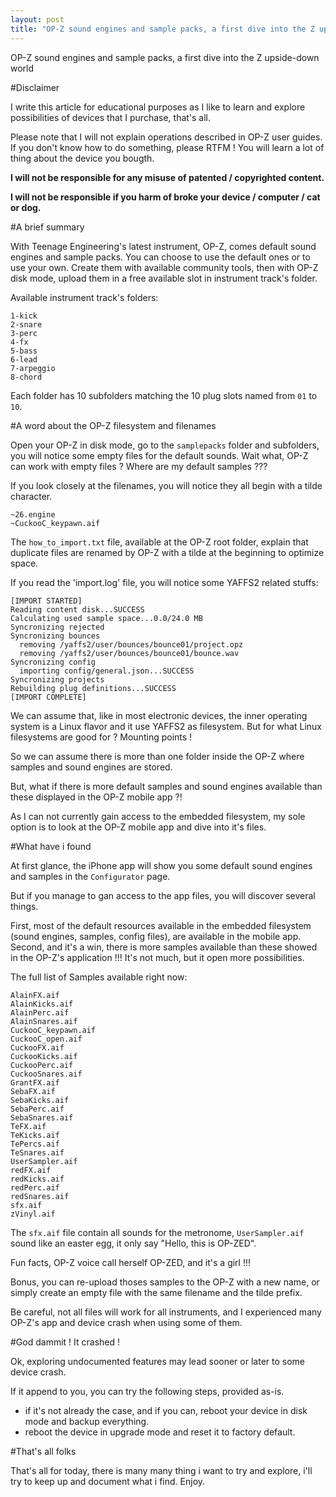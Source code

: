 ```yaml
---
layout: post
title: "OP-Z sound engines and sample packs, a first dive into the Z upside-down world"
---
```


OP-Z sound engines and sample packs, a first dive into the Z upside-down world

#Disclaimer

I write this article for educational purposes as I like to learn and explore possibilities of devices that I purchase, that's all.

Please note that I will not explain operations described in OP-Z user guides. If you don't know how to do something, please RTFM !
You will learn a lot of thing about the device you bougth.

**I will not be responsible for any misuse of patented / copyrighted content.**

**I will not be responsible if you harm of broke your device / computer / cat or dog.**


#A brief summary

With Teenage Engineering's latest instrument, OP-Z, comes default sound engines and sample packs.
You can choose to use the default ones or to use your own. Create them with available community tools, then with OP-Z disk mode, upload them in a free available slot in instrument track's folder.

Available instrument track's folders:
```
1-kick
2-snare
3-perc
4-fx
5-bass
6-lead
7-arpeggio
8-chord
```

Each folder has 10 subfolders matching the 10 plug slots named from `01` to `10`.


#A word about the OP-Z filesystem and filenames

Open your OP-Z in disk mode, go to the `samplepacks` folder and subfolders, you will notice some empty files for the default sounds.
Wait what, OP-Z can work with empty files ? Where are my default samples ???

If you look closely at the filenames, you will notice they all begin with a tilde character.

```
~26.engine
~CuckooC_keypawn.aif
```

The `how_to_import.txt` file, available at the OP-Z root folder, explain that duplicate files are renamed by OP-Z with a tilde at the beginning to optimize space.

If you read the 'import.log' file, you will notice some YAFFS2 related stuffs:

```
[IMPORT STARTED]
Reading content disk...SUCCESS
Calculating used sample space...0.0/24.0 MB
Syncronizing rejected
Syncronizing bounces
  removing /yaffs2/user/bounces/bounce01/project.opz
  removing /yaffs2/user/bounces/bounce01/bounce.wav
Syncronizing config
  importing config/general.json...SUCCESS
Syncronizing projects
Rebuilding plug definitions...SUCCESS
[IMPORT COMPLETE]
```

We can assume that, like in most electronic devices, the inner operating system is a Linux flavor and it use YAFFS2 as filesystem. But for what Linux filesystems are good for ? Mounting points !

So we can assume there is more than one folder inside the OP-Z where samples and sound engines are stored.

But, what if there is more default samples and sound engines available than these displayed in the OP-Z mobile app ?!

As I can not currently gain access to the embedded filesystem, my sole option is to look at the OP-Z mobile app and dive into it's files.


#What have i found


At first glance, the iPhone app will show you some default sound engines and samples in the `Configurator` page.

But if you manage to gan access to the app files, you will discover several things.

First, most of the default resources  available in the embedded filesystem (sound engines, samples, config files), are available in the mobile app.
Second, and it's a win, there is more samples available than these showed in the OP-Z's application !!! It's not much, but it open more possibilities.

The full list of Samples available right now:

```
AlainFX.aif
AlainKicks.aif
AlainPerc.aif
AlainSnares.aif
CuckooC_keypawn.aif
CuckooC_open.aif
CuckooFX.aif
CuckooKicks.aif
CuckooPerc.aif
CuckooSnares.aif
GrantFX.aif
SebaFX.aif
SebaKicks.aif
SebaPerc.aif
SebaSnares.aif
TeFX.aif
TeKicks.aif
TePercs.aif
TeSnares.aif
UserSampler.aif
redFX.aif
redKicks.aif
redPerc.aif
redSnares.aif
sfx.aif
zVinyl.aif
```

The `sfx.aif` file contain all sounds for the metronome, `UserSampler.aif` sound like an easter egg, it only say "Hello, this is OP-ZED".

Fun facts, OP-Z voice call herself OP-ZED, and it's a girl !!!

Bonus, you can re-upload thoses samples to the OP-Z with a new name, or simply create an empty file with the same filename and the tilde prefix.

Be careful, not all files will work for all instruments, and I experienced many OP-Z's app and device crash when using some of them.


#God dammit ! It crashed !

Ok, exploring undocumented features may lead sooner or later to some device crash.

If it append to you, you can try the following steps, provided as-is.

- if it's not already the case, and if you can, reboot your device in disk mode and backup everything.
- reboot the device in upgrade mode and reset it to factory default.


#That's all folks

That's all for today, there is many many thing i want to try and explore, i'll try to keep up and document what i find.
Enjoy.
